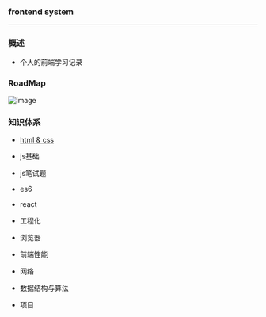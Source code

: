 ### frontend system

---

### 概述

- 个人的前端学习记录

### RoadMap

![image](/Users/zhangzelin/Desktop/study/frontend-system/assets/前端知识体系.png)

### 知识体系

- [html & css](https://github.com/coderzelin/frontend-stystem/blob/master/html%20%26%20css.md)

- js基础

- js笔试题

- es6

- react

- 工程化

- 浏览器

- 前端性能

- 网络

- 数据结构与算法

- 项目

  
